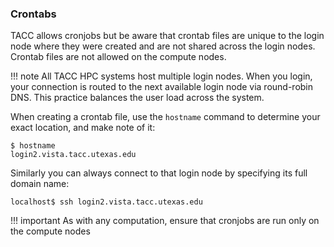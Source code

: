 ### Crontabs

TACC allows cronjobs but be aware that crontab files are unique to the login node where they were created and are not shared across the login nodes.  Crontab files are not allowed on the compute nodes.  

!!! note
	All TACC HPC systems host multiple login nodes.  When you login, your connection is routed to the next available login node via round-robin DNS.   This practice balances the user load across the system.  

When creating a crontab file, use the `hostname` command to determine your exact location, and make note of it:

```cmd-line
$ hostname
login2.vista.tacc.utexas.edu
```

Similarly you can always connect to that login node by specifying its full domain name:

```cmd-line
localhost$ ssh login2.vista.tacc.utexas.edu
```

!!! important
	As with any computation, ensure that cronjobs are run only on the compute nodes


